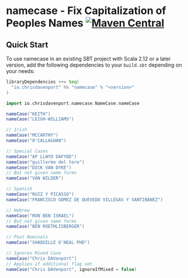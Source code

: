 # namecase - Fix Capitalization of Peoples Names [![Maven Central](https://maven-badges.herokuapp.com/maven-central/io.chrisdavenport/namecase_2.13/badge.svg)](https://maven-badges.herokuapp.com/maven-central/io.chrisdavenport/namecase_2.13)
## Quick Start

To use namecase in an existing SBT project with Scala 2.12 or a later version, add the following dependencies to your
`build.sbt` depending on your needs:

```scala
libraryDependencies ++= Seq(
  "io.chrisdavenport" %% "namecase" % "<version>"
)
```

```scala mdoc
import io.chrisdavenport.namecase.NameCase.nameCase

nameCase("KEITH")
nameCase("LEIGH-WILLIAMS")

// Irish
nameCase("MCCARTHY")
nameCase("O'CALLAGHAN")

// Special Cases
nameCase("AP LLWYD DAFYDD")
nameCase("guillermo del toro")
nameCase("DICK VAN DYKE")
// But not given name forms
nameCase("VAN WILDER")

// Spanish
nameCase("RUIZ Y PICASSO")
nameCase("FRANCISCO GOMEZ DE QUEVEDO VILLEGAS Y SANTIBANEZ")

// Hebrew
nameCase("RON BEN ISRAEL")
// But not given name forms
nameCase("BEN ROETHLISBERGER")

// Post Nominals
nameCase("SHAQUILLE O'NEAL PHD")

// Ignores Mixed Case
nameCase("Chris DAVenport")
// Applies if additional flag set
nameCase("Chris DAVenport", ignoreIfMixed = false)
```
